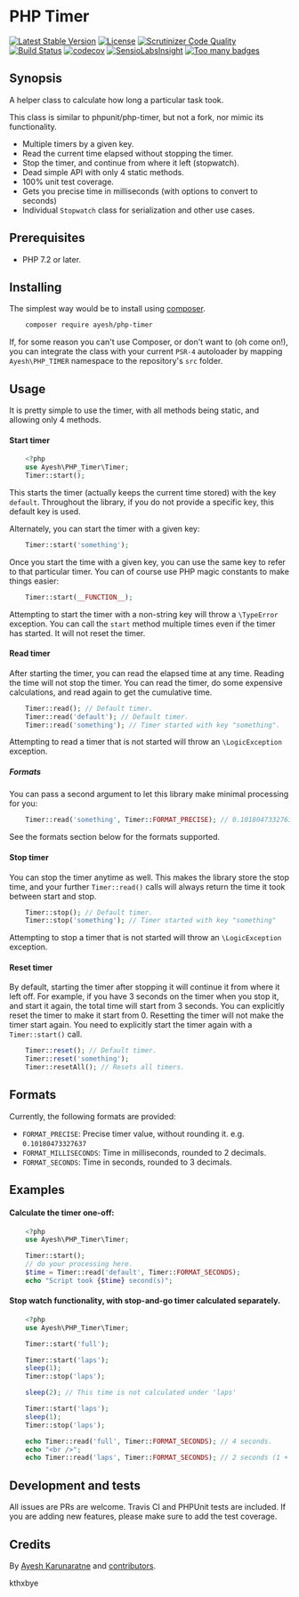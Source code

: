 # PHP Timer

[![Latest Stable Version](https://poser.pugx.org/ayesh/php-timer/v/stable)](https://packagist.org/packages/ayesh/php-timer) [![License](https://poser.pugx.org/ayesh/php-timer/license)](https://packagist.org/packages/ayesh/php-timer)  [![Scrutinizer Code Quality](https://scrutinizer-ci.com/g/Ayesh/php-timer/badges/quality-score.png?b=v2)](https://scrutinizer-ci.com/g/Ayesh/php-timer/?branch=v2) [![Build Status](https://travis-ci.org/Ayesh/php-timer.svg?branch=v2)](https://travis-ci.org/Ayesh/php-timer)  [![codecov](https://codecov.io/gh/Ayesh/php-timer/branch/v2/graph/badge.svg)](https://codecov.io/gh/Ayesh/php-timer) [![SensioLabsInsight](https://insight.sensiolabs.com/projects/54bcf54f-5087-45bf-9813-63c79a06a642/mini.png)](https://insight.sensiolabs.com/projects/54bcf54f-5087-45bf-9813-63c79a06a642) [![Too many badges](https://img.shields.io/badge/style-too_many-brightgreen.svg?style=toomany&label=badges)](https://github.com/Ayesh/php-timer)

## Synopsis
A helper class to calculate how long a particular task took.

This class is similar to phpunit/php-timer, but not a fork, nor mimic its functionality.

 - Multiple timers by a given key.
 - Read the current time elapsed without stopping the timer.
 - Stop the timer, and continue from where it left (stopwatch).
 - Dead simple API with only 4 static methods.
 - 100% unit test coverage.
 - Gets you precise time in milliseconds (with options to convert to seconds)
 - Individual `Stopwatch` class for serialization and other use cases.

## Prerequisites

 - PHP 7.2 or later.

## Installing
The simplest way would be to install using [composer](https://getcomposer.org).
```bash
    composer require ayesh/php-timer
```

If, for some reason you can't use Composer, or don't want to (oh come on!), you can integrate the class with your current `PSR-4` autoloader by mapping `Ayesh\PHP_TIMER` namespace to the repository's `src` folder.

## Usage
It is pretty simple to use the timer, with all methods being static, and allowing only 4 methods.

#### Start timer
```php
    <?php
    use Ayesh\PHP_Timer\Timer;
    Timer::start();
````
This starts the timer (actually keeps the current time stored) with the key `default`. Throughout the library, if you do not provide a specific key, this default key is used.

Alternately, you can start the timer with a given key:
```php
    Timer::start('something');
```
Once you start the time with a given key, you can use the same key to refer to that particular timer.
You can of course use PHP magic constants to make things easier:
```php
    Timer::start(__FUNCTION__);
```
Attempting to start the timer with a non-string key will throw a `\TypeError` exception.
You can call the `start` method multiple times even if the timer has started. It will not reset the timer.

#### Read timer
After starting the timer, you can read the elapsed time at any time. Reading the time will not stop the timer. You can read the timer, do some expensive calculations, and read again to get the cumulative time.
```php
    Timer::read(); // Default timer.
    Timer::read('default'); // Default timer.
    Timer::read('something'); // Timer started with key "something".
```
Attempting to read a timer that is not started will throw an `\LogicException` exception.

##### Formats
You can pass a second argument to let this library make minimal processing for you:
```php
    Timer::read('something', Timer::FORMAT_PRECISE); // 0.10180473327637
```
See the formats section below for the formats supported.
#### Stop timer
You can stop the timer anytime as well. This makes the library store the stop time, and your further `Timer::read()` calls will always return the time it took between start and stop.
```php
    Timer::stop(); // Default timer.
    Timer::stop('something'); // Timer started with key "something"
```
Attempting to stop a timer that is not started will throw an `\LogicException` exception.

#### Reset timer
By default, starting the timer after stopping it will continue it from where it left off. For example, if you have 3 seconds on the timer when you stop it, and start it again, the total time will start from 3 seconds. You can explicitly reset the timer to make it start from 0.
Resetting the timer will not make the timer start again. You need to explicitly start the timer again with a `Timer::start()` call.
```php
    Timer::reset(); // Default timer.
    Timer::reset('something');
    Timer::resetAll(); // Resets all timers.
```
## Formats
Currently, the following formats are provided:

 - `FORMAT_PRECISE`: Precise timer value, without rounding it. e.g. `0.10180473327637`
 - `FORMAT_MILLISECONDS`:  Time in milliseconds, rounded to 2 decimals.
 - `FORMAT_SECONDS`: Time in seconds, rounded to 3 decimals.

## Examples

#### Calculate the timer one-off:
```php
    <?php
    use Ayesh\PHP_Timer\Timer;

    Timer::start();
    // do your processing here.
    $time = Timer::read('default', Timer::FORMAT_SECONDS);
    echo "Script took {$time} second(s)";
````
#### Stop watch functionality, with stop-and-go timer calculated separately.
```php
    <?php
    use Ayesh\PHP_Timer\Timer;

    Timer::start('full');

    Timer::start('laps');
    sleep(1);
    Timer::stop('laps');

    sleep(2); // This time is not calculated under 'laps'

    Timer::start('laps');
    sleep(1);
    Timer::stop('laps');

    echo Timer::read('full', Timer::FORMAT_SECONDS); // 4 seconds.
    echo "<br />";
    echo Timer::read('laps', Timer::FORMAT_SECONDS); // 2 seconds (1 + 1)
````
## Development and tests
All issues are PRs are welcome. Travis CI and PHPUnit tests are included. If you are adding new features, please make sure to add the test coverage.

## Credits
By [Ayesh Karunaratne](https://ayesh.me) and [contributors](https://github.com/Ayesh/php-timer/graphs/contributors).

kthxbye
